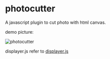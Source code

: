 photocutter
===========

A javascript plugin to cut photo with html canvas.


demo picture:

<img src='https://github.com/hou80houzhu/photocutter/raw/master/demo.png' alt='photocutter'>

displayer.js refer to <a href='https://github.com/hou80houzhu/displayer'>displayer.js</a>
